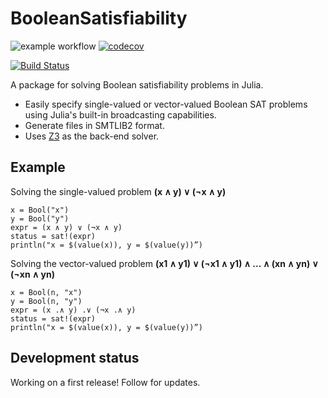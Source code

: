 # BooleanSatisfiability
![example workflow](https://github.com/github/docs/actions/workflows/ci.yml/badge.svg) [![codecov](https://codecov.io/gh/elsoroka/BooleanSatisfiability.jl/branch/main/graph/badge.svg?token=84BIREQL46)](https://codecov.io/gh/elsoroka/BooleanSatisfiability.jl)

[![Build Status](https://github.com/elsoroka/BooleanSatisfiability.jl/actions/workflows/CI.yml/badge.svg?branch=main)](https://github.com/elsoroka/BooleanSatisfiability.jl/actions/workflows/CI.yml?query=branch%3Amain)

A package for solving Boolean satisfiability problems in Julia.

* Easily specify single-valued or vector-valued Boolean SAT problems using Julia's built-in broadcasting capabilities.
* Generate files in SMTLIB2 format.
* Uses [Z3](https://www.microsoft.com/en-us/research/publication/z3-an-efficient-smt-solver/) as the back-end solver.

## Example

Solving the single-valued problem **(x ∧ y) ∨ (¬x ∧ y)**
```
x = Bool("x")
y = Bool("y")
expr = (x ∧ y) ∨ (¬x ∧ y)
status = sat!(expr)
println("x = $(value(x)), y = $(value(y))”)
```

Solving the vector-valued problem **(x1 ∧ y1) ∨ (¬x1 ∧ y1) ∧ ... ∧ (xn ∧ yn) ∨ (¬xn ∧ yn)**
```
x = Bool(n, "x")
y = Bool(n, "y")
expr = (x .∧ y) .∨ (¬x .∧ y)
status = sat!(expr)
println("x = $(value(x)), y = $(value(y))”)
```

## Development status
Working on a first release! Follow for updates.